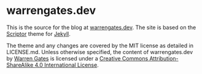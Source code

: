 # warrengates.dev

This is the source for the blog at [warrengates.dev](https://warrengates.dev).  The site is based on the [Scriptor](https://github.com/JustGoodThemes/Scriptor-Jekyll-Theme) theme for [Jekyll](https://jekyllrb.com/). 

The theme and any changes are covered by the MIT license as detailed in LICENSE.md.  Unless otherwise specified, the content of <span xmlns:dct="http://purl.org/dc/terms/" property="dct:title">warrengates.dev</span> by <a xmlns:cc="http://creativecommons.org/ns#" href="https://warrengates.dev" property="cc:attributionName" rel="cc:attributionURL">Warren Gates</a> is licensed under a <a rel="license" href="http://creativecommons.org/licenses/by-sa/4.0/">Creative Commons Attribution-ShareAlike 4.0 International License</a>.
